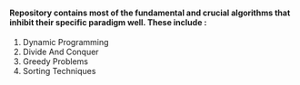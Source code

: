 #### Repository contains most of the fundamental and crucial algorithms that inhibit their specific paradigm well. These include : 

1. Dynamic Programming
2. Divide And Conquer
3. Greedy Problems
4. Sorting Techniques
